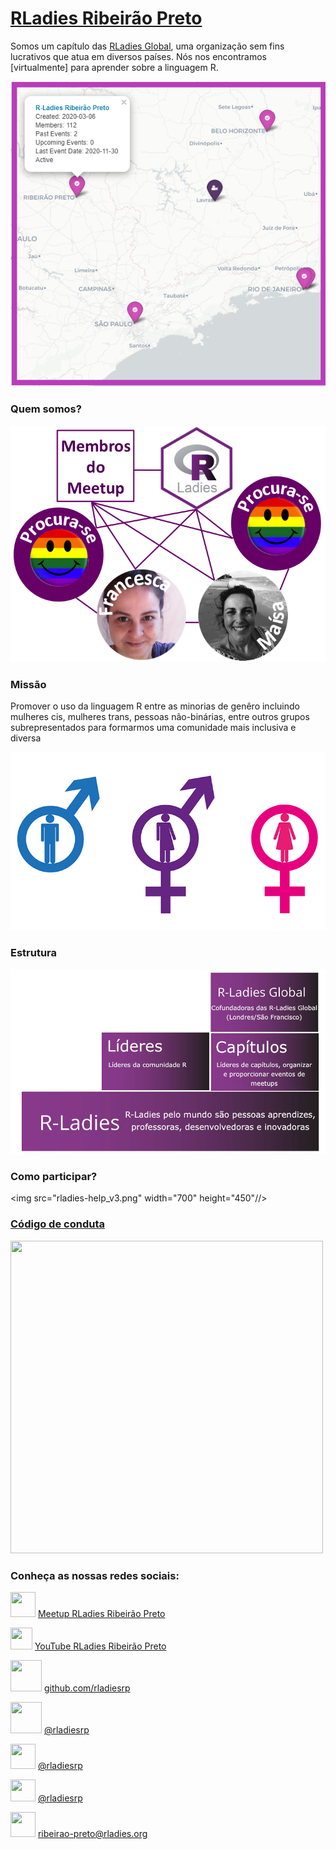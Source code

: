 # [RLadies Ribeirão Preto](https://www.meetup.com/rladies-ribeirao-preto/) 

Somos um capítulo das [RLadies Global](https://rladies.org/), uma organização sem fins lucrativos que atua em diversos países. Nós nos encontramos [virtualmente] para aprender sobre a linguagem R.

<img src="rladies_dashboard4.png">

### Quem somos?

<img src="rladiesrp_quem_somos.png"> 

### Missão

Promover o uso da linguagem R entre as minorias de genêro incluindo mulheres cis, mulheres trans, pessoas não-binárias, entre outros grupos subrepresentados para formarmos uma comunidade mais inclusiva e diversa 

<img src="rladies_gender.jpg">

### Estrutura

<img src="rladies_structure_portuguese.png">

### Como participar?

<img src="rladies-help_v3.png" width="700" height="450"//>

### [Código de conduta](https://guide.rladies.org/about/coc/#portuguese)

<img src="rladies_conduct.png" width="500" height="500"/>

### Conheça as nossas redes sociais:

<img src="meetup2.png" width="40" height="40" /> [Meetup RLadies Ribeirão Preto](https://www.meetup.com/rladies-ribeirao-preto/) 

<img src="youtube4.png" width="35" height="35" /> [YouTube RLadies Ribeirão Preto](https://www.youtube.com/channel/UCmxRvwPXXLdcv_lWkIqB1yA/about)

<img src="GitHub.png" width="50" height="50" /> [github.com/rladiesrp](https://github.com/rladiesrp)

<img src="facebook.png" width="50" height="50" /> [@rladiesrp](https://www.facebook.com/rladiesrp)

<img src="instagram4.png" width="40" height="40" /> [@rladiesrp](https://www.instagram.com/rladiesrp/)

<img src="logo.png" width="40" height="35" /> [@rladiesrp](https://twitter.com/rladiesrp)

<img src="email.png" width="40" height="40" /> [ribeirao-preto@rladies.org](mailto:ribeirao-preto@rladies.org)
